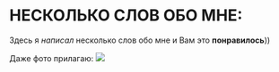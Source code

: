 # НЕСКОЛЬКО СЛОВ ОБО МНЕ:

Здесь я _написал_ несколько слов обо мне и Вам это **понравилось**))

Даже фото прилагаю:
![](https://cs10.pikabu.ru/post_img/2018/02/11/4/1518327214177023185.jpg)
